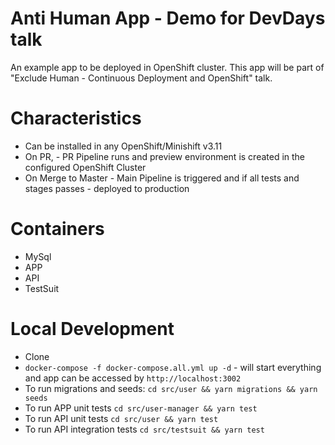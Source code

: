# Anti Human App - Demo for DevDays talk
An example app to be deployed in OpenShift cluster. This app will be part of "Exclude Human - Continuous Deployment and OpenShift" talk.

# Characteristics
- Can be installed in any OpenShift/Minishift v3.11
- On PR, - PR Pipeline runs and preview environment is created in the configured OpenShift Cluster
- On Merge to Master - Main Pipeline is triggered and if all tests and stages passes - deployed to production

# Containers
- MySql
- APP
- API
- TestSuit

# Local Development
- Clone
- `docker-compose -f docker-compose.all.yml up -d` - will start everything and app can be accessed by `http://localhost:3002`
- To run migrations and seeds: `cd src/user && yarn migrations && yarn seeds`
- To run APP unit tests `cd src/user-manager && yarn test`
- To run API unit tests `cd src/user && yarn test`
- To run API integration tests `cd src/testsuit && yarn test`